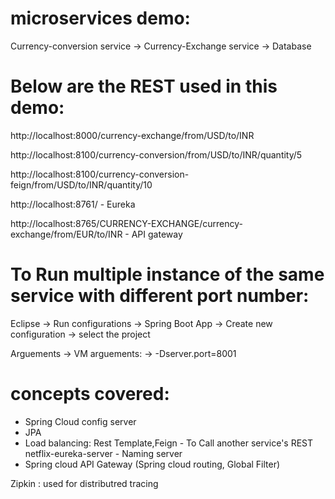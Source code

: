 # microservices demo:

Currency-conversion service -> Currency-Exchange service -> Database

Below are the REST used in this demo:
====================================
http://localhost:8000/currency-exchange/from/USD/to/INR

http://localhost:8100/currency-conversion/from/USD/to/INR/quantity/5

http://localhost:8100/currency-conversion-feign/from/USD/to/INR/quantity/10

http://localhost:8761/ - Eureka

http://localhost:8765/CURRENCY-EXCHANGE/currency-exchange/from/EUR/to/INR  - API gateway


To Run multiple instance of the same service with different port number:
========================================================================

Eclipse -> Run configurations -> Spring Boot App -> Create new configuration -> select the project

Arguements -> VM arguements: -> -Dserver.port=8001 

concepts covered: 
================
- Spring Cloud config server
- JPA
- Load balancing:
	Rest Template,Feign - To Call another service's REST
	netflix-eureka-server - Naming server
- Spring cloud API Gateway (Spring cloud routing, Global Filter)

Zipkin : used for distributred tracing
